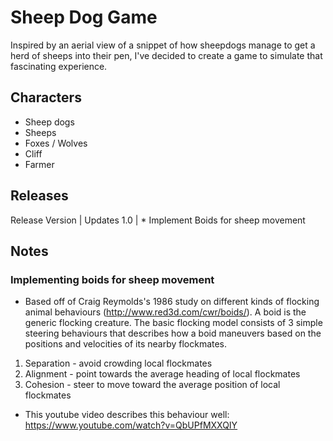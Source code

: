 # Sheep Dog Game

Inspired by an aerial view of a snippet of how sheepdogs manage to get a herd of sheeps into their pen, I've decided to create a game to simulate that fascinating experience.

## Characters

- Sheep dogs
- Sheeps
- Foxes / Wolves
- Cliff
- Farmer

## Releases

Release Version | Updates
1.0 | \* Implement Boids for sheep movement

## Notes

### Implementing boids for sheep movement

- Based off of Craig Reymolds's 1986 study on different kinds of flocking animal behaviours (http://www.red3d.com/cwr/boids/). A boid is the generic flocking creature. The basic flocking model consists of 3 simple steering behaviours that describes how a boid maneuvers based on the positions and velocities of its nearby flockmates.

1. Separation - avoid crowding local flockmates
2. Alignment - point towards the average heading of local flockmates
3. Cohesion - steer to move toward the average position of local flockmates

- This youtube video describes this behaviour well: https://www.youtube.com/watch?v=QbUPfMXXQIY

